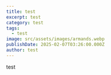 ```yaml
---
title: test
excerpt: test
category: test
tags:
  - test
image: src/assets/images/armands.webp
publishDate: 2025-02-07T03:26:00.000Z
author: test
---
```

test
